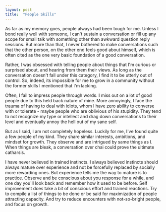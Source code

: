 ```yaml
---
layout: post
title:  "People Skills"
---
```


As far as my memory goes, people always had been tough for me. Unless I bond really well with someone, I can't sustain a conversation or fill up any scope for small talk with something other than awkward question reply sessions. But more than that, I never bothered to make conversations such that the other person, on the other end feels good about himself, which is often cited as the one very basic foundation of a good conversation.

Rather, I was obsessed with telling people about things that I'm curious or surprised about, and hearing from them their views. As long as the conversation doesn't fall under this category, I find it to be utterly out of control. So, indeed, its impossible for me to grow in a community without the former skills I mentioned that I'm lacking.

Often, I fail to impress people through words. I miss out on a lot of good people due to this held back nature of mine. More annoyingly, I face the trauma of having to deal with idiots, whom I have zero ability to converse with or tolerate - maybe people who are oblivious of his stupidity. They tend to not recognize my type or intellect and drag down conversations to their level and eventually annoy the hell out of my sane self.

But as I said, I am not completely hopeless. Luckily for me, I've found quite a few people of my kind. They share similar interests, ambitions, and mindset for growth. They observe and are intrigued by same things as I. When things are bleak, a conversation over chai could prove the ultimate catharsis.

I have never believed in trained instincts. I always believed instincts should always mature over experience and not be forcefully replaced by socially more rewarding ones. But experience tells me the way to mature is to practice. Observe and be conscious about you response for a while, and one day you'll look back and remember how it used to be before. Self improvement does take a bit of conscious effort and trained reactions. Try to compile a list of things to be done or be said for maximization of people attracting capacity. And try to reduce encounters with not-so-bright people, and focus on growth.